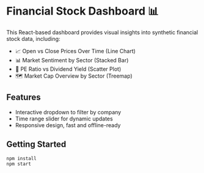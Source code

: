 # Financial Stock Dashboard 📊

This React-based dashboard provides visual insights into synthetic financial stock data, including:

- 📈 Open vs Close Prices Over Time (Line Chart)
- 📊 Market Sentiment by Sector (Stacked Bar)
- 🧮 PE Ratio vs Dividend Yield (Scatter Plot)
- 🗺️ Market Cap Overview by Sector (Treemap)

## Features

- Interactive dropdown to filter by company
- Time range slider for dynamic updates
- Responsive design, fast and offline-ready

## Getting Started

```bash
npm install
npm start
